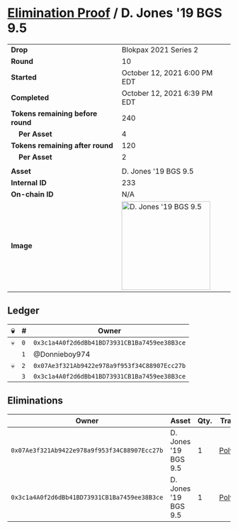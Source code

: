 # [Elimination Proof](./readme.md) / D. Jones &#039;19 BGS 9.5

|||
|---|---|
| **Drop** | Blokpax 2021 Series 2 |
| **Round** | 10 |
| **Started** | October 12, 2021 6:00 PM EDT |
| **Completed** | October 12, 2021 6:39 PM EDT |
| **Tokens remaining before round** | 240 |
| **&nbsp;&nbsp;&nbsp;&nbsp;Per Asset** | 4 |
| **Tokens remaining after round** | 120 |
| **&nbsp;&nbsp;&nbsp;&nbsp;Per Asset** | 2 |
| | |
| **Asset** | D. Jones &#039;19 BGS 9.5 |
| **Internal ID** | 233 |
| **On-chain ID** | N/A |
| **Image** | <img src="https://tcdn.blokpax.com/9484ebfa-6336-4697-839c-dceb95107a3d/7a7d018b5f4ff14a17c2f0ce1e40635dad14cf87151fc51aa251917bcd885c81.jpg" height="200" alt="D. Jones &#039;19 BGS 9.5" /> |

## Ledger

| 💀 | # | Owner |
| --- | --- | --- |
| 💀 | `0` | `0x3c1a4A0f2d6dBb41BD73931CB1Ba7459ee38B3ce` |
|  | `1` | @Donnieboy974 |
| 💀 | `2` | `0x07Ae3f321Ab9422e978a9f953f34C88907Ecc27b` |
|  | `3` | `0x3c1a4A0f2d6dBb41BD73931CB1Ba7459ee38B3ce` |


## Eliminations

| Owner | Asset | Qty. | Transaction |
| --- | --- | --- | --- |
| `0x07Ae3f321Ab9422e978a9f953f34C88907Ecc27b` | D. Jones '19 BGS 9.5 | 1 | [Polygonscan](https://polygonscan.com/tx/0x809ff7a8b8d71ececb2c0c5ae99450c35ca230d2b54f078e4909304434f90547) |
| `0x3c1a4A0f2d6dBb41BD73931CB1Ba7459ee38B3ce` | D. Jones '19 BGS 9.5 | 1 | [Polygonscan](https://polygonscan.com/tx/0xe00673865f05272065f0cc95948ca94452a96d7dfc76913e827f57b7c1ad8bde) |
